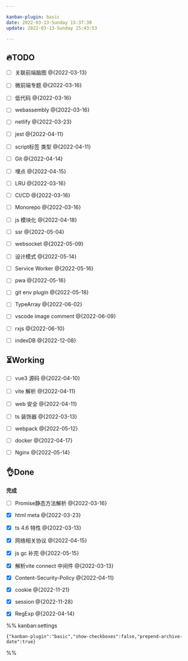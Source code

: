 ```yaml
---

kanban-plugin: basic
date: 2022-03-13-Sunday 15:37:30
update: 2022-03-13-Sunday 15:43:53

---
```


## 🔥TODO

- [ ] 关联前端脑图 @{2022-03-13}
- [ ] 微前端专题 @{2022-03-16}
- [ ] 低代码 @{2022-03-16}
- [ ] webassembly @{2022-03-16}
- [ ] netlify @{2022-03-23}
- [ ] jest @{2022-04-11}
- [ ] script标签 类型 @{2022-04-11}
- [ ] Git @{2022-04-14}
- [ ] 埋点 @{2022-04-15}
- [ ] LRU @{2022-03-16}
- [ ] CI/CD @{2022-03-16}
- [ ] Monorepo @{2022-03-16}
- [ ] js 模块化 @{2022-04-18}
- [ ] ssr @{2022-05-04}
- [ ] websocket @{2022-05-09}
- [ ] 设计模式 @{2022-05-14}
- [ ] Service Worker @{2022-05-16}
- [ ] pwa @{2022-05-16}
- [ ] git env plugin @{2022-05-18}
- [ ] TypeArray @{2022-06-02}
- [ ] vscode image comment @{2022-06-09}
- [ ] rxjs @{2022-06-10}
- [ ] indexDB @{2022-12-08}


## ⏳Working

- [ ] vue3 源码 @{2022-04-10}
- [ ] vite 解析 @{2022-04-11}
- [ ] web 安全 @{2022-04-11}
- [ ] ts 装饰器 @{2022-03-13}
- [ ] webpack @{2022-05-12}
- [ ] docker @{2022-04-17}
- [ ] Nginx @{2022-05-14}


## 👌Done

**完成**
- [ ] Promise静态方法解析 @{2022-03-16}
- [x] html meta @{2022-03-23}
- [x] ts 4.6 特性 @{2022-03-13}
- [x] 网络相关协议 @{2022-04-15}
- [x] js gc 补完 @{2022-05-15}
- [x] 解析vite connect 中间件 @{2022-03-13}
- [x] Content-Security-Policy @{2022-04-11}
- [x] cookie @{2022-11-21}
- [x] session @{2022-11-28}
- [x] RegExp @{2022-04-14}




%% kanban:settings
```
{"kanban-plugin":"basic","show-checkboxes":false,"prepend-archive-date":true}
```
%%